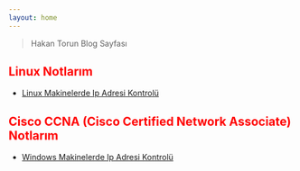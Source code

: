 ```yaml
---
layout: home
---
```


> Hakan Torun Blog Sayfası

## <span style="color:red">Linux Notlarım<span>

- [Linux Makinelerde Ip Adresi Kontrolü](https://hakantr046.github.io/linux/linux/2022/10/16/linux-ip-adresi-kontrol-etme.html)


## <span style="color:red">Cisco CCNA (Cisco Certified Network Associate) Notlarım<span>

- [Windows Makinelerde Ip Adresi Kontrolü](https://hakantr046.github.io/ccna/ccna/2022/10/16/pc-ip-adresi-kontrol-etme.html)

